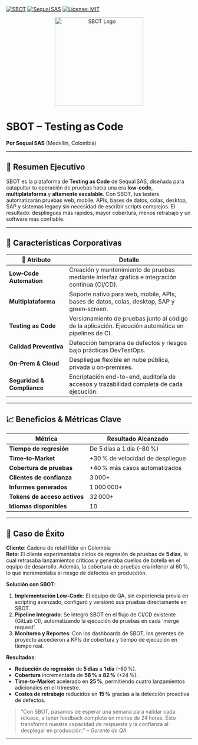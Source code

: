 <!-- ======================= -->
<!--        BADGES          -->
<!-- ======================= -->
[![SBOT](https://img.shields.io/website?url=https%3A%2F%2Fwww.sbot.co)](https://www.sbot.co) [![Sequal SAS](https://img.shields.io/website?url=https%3A%2F%2Fsequal.com.co)](https://sequal.com.co) [![License: MIT](https://img.shields.io/badge/License-MIT-blue.svg)](LICENSE)

<!-- ======================= -->
<!--       HEADER IMAGE     -->
<!-- ======================= -->
<p align="center">
  <img src="https://static.wixstatic.com/media/164a3a_eb979a9ac1384f8ebf9e3b3f03fb6552~mv2.png/v1/fill/w_146,h_59,al_c,q_85,usm_0.66_1.00_0.01,enc_avif,quality_auto/Logo%20sbot.png" alt="SBOT Logo" width="240"/>
</p>

# SBOT – Testing as Code  
**Por Sequal SAS** (Medellín, Colombia)

---

## 🚀 Resumen Ejecutivo  
SBOT es la plataforma de **Testing as Code** de Sequal SAS, diseñada para catapultar tu operación de pruebas hacia una era **low‑code**, **multiplataforma** y **altamente escalable**. Con SBOT, tus testers automatizarán pruebas web, mobile, APIs, bases de datos, colas, desktop, SAP y sistemas legacy sin necesidad de escribir scripts complejos. El resultado: despliegues más rápidos, mayor cobertura, menos retrabajo y un software más confiable.

---

## 🎯 Características Corporativas

| 🌟 Atributo             | Detalle                                                                                                                                         |
|-------------------------|-------------------------------------------------------------------------------------------------------------------------------------------------|
| **Low‑Code Automation** | Creación y mantenimiento de pruebas mediante interfaz gráfica e integración continua (CI/CD).                                                     |
| **Multiplataforma**     | Soporte nativo para web, mobile, APIs, bases de datos, colas, desktop, SAP y green‑screen.                                                       |
| **Testing as Code**     | Versionamiento de pruebas junto al código de la aplicación. Ejecución automática en pipelines de CI.                                             |
| **Calidad Preventiva**  | Detección temprana de defectos y riesgos bajo prácticas DevTestOps.                                                                              |
| **On‑Prem & Cloud**     | Despliegue flexible en nube pública, privada u on‑premises.                                                                                     |
| **Seguridad & Compliance** | Encriptación end-to-end, auditoría de accesos y trazabilidad completa de cada ejecución.                                                       |

---

## 📈 Beneficios & Métricas Clave

| Métrica                                       | Resultado Alcanzado                     |
|-----------------------------------------------|-----------------------------------------|
| **Tiempo de regresión**                       | De 5 días a 1 día (–80 %)               |
| **Time‑to‑Market**                            | +30 % de velocidad de despliegue        |
| **Cobertura de pruebas**                      | +40 % más casos automatizados           |
| **Clientes de confianza**                     | 3 000+                                  |
| **Informes generados**                        | 1 000 000+                              |
| **Tokens de acceso activos**                  | 32 000+                                 |
| **Idiomas disponibles**                       | 10                                      |

---

## 🌟 Caso de Éxito

**Cliente**: Cadena de retail líder en Colombia  
**Reto**: El cliente experimentaba ciclos de regresión de pruebas de **5 días**, lo cual retrasaba lanzamientos críticos y generaba cuellos de botella en el equipo de desarrollo. Además, la cobertura de pruebas era inferior al 60 %, lo que incrementaba el riesgo de defectos en producción.

**Solución con SBOT**:  
1. **Implementación Low‑Code**: El equipo de QA, sin experiencia previa en scripting avanzado, configuró y versionó sus pruebas directamente en SBOT.  
2. **Pipeline Integrado**: Se integró SBOT en el flujo de CI/CD existente (GitLab CI), automatizando la ejecución de pruebas en cada ‘merge request’.  
3. **Monitoreo y Reportes**: Con los dashboards de SBOT, los gerentes de proyecto accedieron a KPIs de cobertura y tiempo de ejecución en tiempo real.

**Resultados**:  
- **Reducción de regresión** de **5 días** a **1 día** (–80 %).  
- **Cobertura** incrementada de **58 %** a **82 %** (+24 %).  
- **Time‑to‑Market** acelerado en **25 %**, permitiendo cuatro lanzamientos adicionales en el trimestre.  
- **Costos de retrabajo** reducidos en **15 %** gracias a la detección proactiva de defectos.

> “Con SBOT, pasamos de esperar una semana para validar cada release, a tener feedback completo en menos de 24 horas. Esto transformó nuestra capacidad de respuesta y la confianza al desplegar en producción.” – *Gerente de QA*

---
